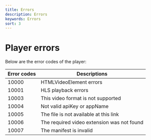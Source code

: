 ```yaml
---
title: Errors
description: Errors
keywords: Errors
sort: 3
---
```


# Player errors

Below are the error codes of the player:

| Error codes | Descriptions                               |
| ----------- | ------------------------------------------ |
| 10000       | HTMLVideoElement errors                    |
| 10001       | HLS playback errors                        |
| 10003       | This video format is not supported         |
| 10004       | Not valid apiKey or appName                |
| 10005       | The file is not available at this link     |
| 10006       | The required video extension was not found |
| 10007       | The manifest is invalid                    |
